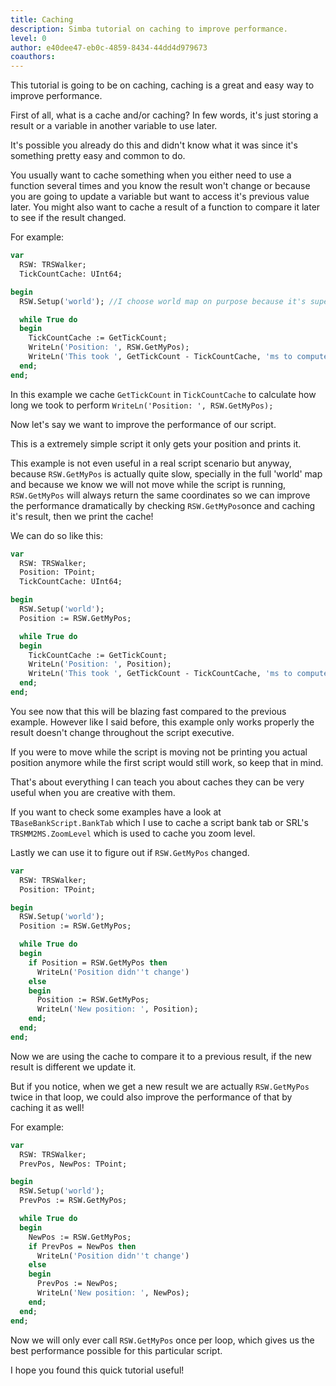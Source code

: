 ```yaml
---
title: Caching
description: Simba tutorial on caching to improve performance.
level: 0
author: e40dee47-eb0c-4859-8434-44dd4d979673
coauthors: 
---
```


This tutorial is going to be on caching, caching is a great and easy way to improve performance.

First of all, what is a cache and/or caching?
In few words, it's just storing a result or a variable in another variable to use later.

It's possible you already do this and didn't know what it was since it's something pretty easy and common to do.

You usually want to cache something when you either need to use a function several times and you know the result won't change or because you are going to update a variable but want to access it's previous value later.
You might also want to cache a result of a function to compare it later to see if the result changed.

For example:
```pascal
var
  RSW: TRSWalker;
  TickCountCache: UInt64;

begin
  RSW.Setup('world'); //I choose world map on purpose because it's super slow!

  while True do
  begin
    TickCountCache := GetTickCount;
    WriteLn('Position: ', RSW.GetMyPos);
    WriteLn('This took ', GetTickCount - TickCountCache, 'ms to compute'); 
  end;
end;
```
In this example we cache `GetTickCount`  in `TickCountCache`  to calculate how long we took to perform `WriteLn('Position: ', RSW.GetMyPos);`

Now let's say we want to improve the performance of our script.

This is a extremely simple script it only gets your position and prints it.

This example is not even useful in a real script scenario but anyway, because `RSW.GetMyPos` is actually quite slow, specially in the full 'world' map and because we know we will not move while the script is running, `RSW.GetMyPos` will always return the same coordinates so we can improve the performance dramatically by checking `RSW.GetMyPos`once and caching it's result, then we print the cache!

We can do so like this:
```pascal
var
  RSW: TRSWalker;
  Position: TPoint;
  TickCountCache: UInt64;

begin
  RSW.Setup('world');
  Position := RSW.GetMyPos;

  while True do
  begin
    TickCountCache := GetTickCount;
    WriteLn('Position: ', Position);
    WriteLn('This took ', GetTickCount - TickCountCache, 'ms to compute'); 
  end;
end;
```
You see now that this will be blazing fast compared to the previous example.
However like I said before, this example only works properly the result doesn't change throughout the script executive.

If you were to move while the script is moving not be printing you actual position anymore while the first script would still work, so keep that in mind.

That's about everything I can teach you about caches they can be very useful when you are creative with them.

If you want to check some examples have a look at `TBaseBankScript.BankTab` which I use to cache a script bank tab or SRL's `TRSMM2MS.ZoomLevel` which is used to cache you zoom level.

Lastly we can use it to figure out if `RSW.GetMyPos` changed.
```pascal
var
  RSW: TRSWalker;
  Position: TPoint;

begin
  RSW.Setup('world');
  Position := RSW.GetMyPos;

  while True do
  begin
    if Position = RSW.GetMyPos then
      WriteLn('Position didn''t change')
    else
    begin
      Position := RSW.GetMyPos;
      WriteLn('New position: ', Position); 
    end;
  end;
end;
```
Now we are using the cache to compare it to a previous result, if the new result is different we update it.

But if you notice, when we get a new result we are actually `RSW.GetMyPos` twice in that loop, we could also improve the performance of that by caching it as well!

For example:
```pascal
var
  RSW: TRSWalker;
  PrevPos, NewPos: TPoint;

begin
  RSW.Setup('world');
  PrevPos := RSW.GetMyPos;

  while True do
  begin
    NewPos := RSW.GetMyPos;
    if PrevPos = NewPos then
      WriteLn('Position didn''t change')
    else
    begin
      PrevPos := NewPos;
      WriteLn('New position: ', NewPos); 
    end;
  end;
end;
```
Now we will only ever call `RSW.GetMyPos` once per loop, which gives us the best performance possible for this particular script.

I hope you found this quick tutorial useful!